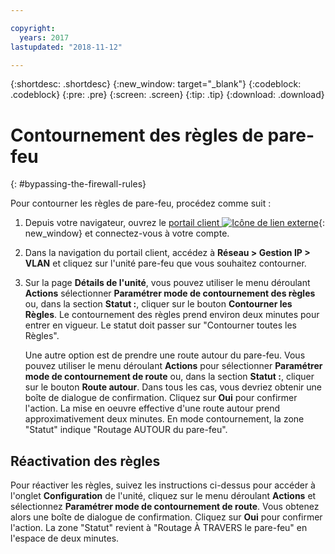 ```yaml
---

copyright:
  years: 2017
lastupdated: "2018-11-12"

---
```


{:shortdesc: .shortdesc}
{:new_window: target="_blank"}
{:codeblock: .codeblock}
{:pre: .pre}
{:screen: .screen}
{:tip: .tip}
{:download: .download}

# Contournement des règles de pare-feu
{: #bypassing-the-firewall-rules}

Pour contourner les règles de pare-feu, procédez comme suit :

1. Depuis votre navigateur, ouvrez le [portail client ![Icône de lien externe](../../icons/launch-glyph.svg "Icône de lien externe")](https://control.softlayer.com/){: new_window} et connectez-vous à votre compte.
2. Dans la navigation du portail client, accédez à **Réseau > Gestion IP > VLAN** et cliquez sur l'unité pare-feu que vous souhaitez contourner.
3. Sur la page **Détails de l'unité**, vous pouvez utiliser le menu déroulant **Actions** sélectionner **Paramétrer mode de contournement des règles** ou, dans la section **Statut :**, cliquer sur le bouton **Contourner les Règles**. Le contournement des règles prend environ deux minutes pour entrer en vigueur. Le statut doit passer sur "Contourner toutes les Règles".

	Une autre option est de prendre une route autour du pare-feu. Vous pouvez utiliser le menu déroulant **Actions** pour sélectionner **Paramétrer mode de contournement de route** ou, dans la section **Statut :**, cliquer sur le bouton **Route autour**. Dans tous les cas, vous devriez obtenir une boîte de dialogue de confirmation. Cliquez sur **Oui** pour confirmer l'action. La mise en oeuvre effective d'une route autour prend approximativement deux minutes. En mode contournement, la zone "Statut" indique "Routage AUTOUR du pare-feu".

## Réactivation des règles

Pour réactiver les règles, suivez les instructions ci-dessus pour accéder à l'onglet **Configuration** de l'unité, cliquez sur le menu déroulant **Actions** et sélectionnez **Paramétrer mode de contournement de route**. Vous obtenez alors une boîte de dialogue de confirmation. Cliquez sur **Oui** pour confirmer l'action. La zone "Statut" revient à "Routage À TRAVERS le pare-feu" en l'espace de deux minutes.

